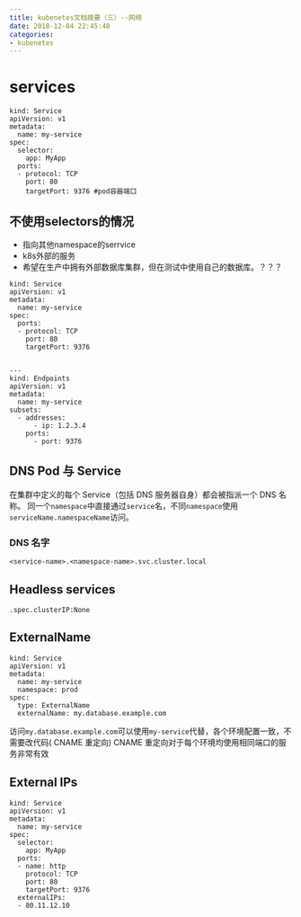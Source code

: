 ```yaml
---
title: kubenetes文档摘要（三）--网络
date: 2018-12-04 22:45:48
categories: 
- kubenetes
---
```


# services
<!--more-->
```
kind: Service
apiVersion: v1
metadata:
  name: my-service
spec:
  selector:
    app: MyApp
  ports:
  - protocol: TCP
    port: 80
    targetPort: 9376 #pod容器端口
```

## 不使用selectors的情况
* 指向其他namespace的serrvice
* k8s外部的服务
* 希望在生产中拥有外部数据库集群，但在测试中使用自己的数据库。？？？

```
kind: Service
apiVersion: v1
metadata:
  name: my-service
spec:
  ports:
  - protocol: TCP
    port: 80
    targetPort: 9376
    
    
---
kind: Endpoints
apiVersion: v1
metadata:
  name: my-service
subsets:
  - addresses:
      - ip: 1.2.3.4
    ports:
      - port: 9376
```

## DNS Pod 与 Service
在集群中定义的每个 Service（包括 DNS 服务器自身）都会被指派一个 DNS 名称。
同一个`namespace`中直接通过`service`名，不同`namespace`使用`serviceName.namespaceName`访问。

### DNS 名字
`<service-name>.<namespace-name>.svc.cluster.local`



## Headless services
`.spec.clusterIP:None`

## ExternalName
```
kind: Service
apiVersion: v1
metadata:
  name: my-service
  namespace: prod
spec:
  type: ExternalName
  externalName: my.database.example.com
```
访问`my.database.example.com`可以使用`my-service`代替，各个环境配置一致，不需要改代码( CNAME 重定向)
CNAME 重定向对于每个环境均使用相同端口的服务非常有效

##  External IPs
```
kind: Service
apiVersion: v1
metadata:
  name: my-service
spec:
  selector:
    app: MyApp
  ports:
  - name: http
    protocol: TCP
    port: 80
    targetPort: 9376
  externalIPs:
  - 80.11.12.10
```

